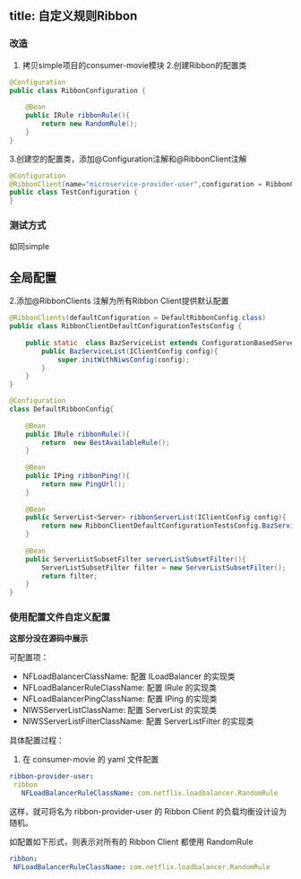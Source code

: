title: 自定义规则Ribbon
---
### 改造
 1. 拷贝simple项目的consumer-movie模块
 2.创建Ribbon的配置类
 ~~~java
 @Configuration
 public class RibbonConfiguration {
     
     @Bean
     public IRule ribbonRule(){
         return new RandomRule();
     }
 }
 ~~~
 3.创建空的配置类，添加@Configuration注解和@RibbonClient注解
 ~~~java
 @Configuration
 @RibbonClient(name="microservice-provider-user",configuration = RibbonConfiguration.class)
 public class TestConfiguration {
 }

 ~~~
 ### 测试方式
 如同simple
 
 ## 全局配置
 2.添加@RibbonClients 注解为所有Ribbon Client提供默认配置
 ~~~java
 @RibbonClients(defaultConfiguration = DefaultRibbonConfig.class)
 public class RibbonClientDefaultConfigurationTestsConfig {
     
     public static  class BazServiceList extends ConfigurationBasedServerList{
         public BazServiceList(IClientConfig config){
             super.initWithNiwsConfig(config);
         }
     }
 }
 
 @Configuration
 class DefaultRibbonConfig{
     
     @Bean
     public IRule ribbonRule(){
         return  new BestAvailableRule();
     }
     
     @Bean
     public IPing ribbonPing(){
         return new PingUrl();
     }
     
     @Bean
     public ServerList<Server> ribbonServerList(IClientConfig config){
         return new RibbonClientDefaultConfigurationTestsConfig.BazServiceList(config);
     }
     
     @Bean
     public ServerListSubsetFilter serverListSubsetFilter(){
         ServerListSubsetFilter filter = new ServerListSubsetFilter();
         return filter;
     }
 }
 ~~~
 
### 使用配置文件自定义配置
**这部分没在源码中展示**

可配置项：
 - NFLoadBalancerClassName: 配置 ILoadBalancer 的实现类
 - NFLoadBalancerRuleClassName: 配置 IRule 的实现类
 - NFLoadBalancerPingClassName: 配置 IPing 的实现类
 - NIWSServerListClassName: 配置 ServerList 的实现类
 - NIWSServerListFilterClassName: 配置 ServerListFilter 的实现类
 
 具体配置过程：
 1. 在 consumer-movie 的 yaml 文件配置
 ~~~yaml
 ribbon-provider-user:
  ribbon
    NFLoadBalancerRuleClassName: com.netflix.loadbalancer.RandomRule
 ~~~
 这样，就可将名为 ribbon-provider-user 的 Ribbon Client 的负载均衡设计设为随机。
 
 如配置如下形式，则表示对所有的 Ribbon Client 都使用 RandomRule
 ~~~yaml
 ribbon:
  NFLoadBalancerRuleClassName: com.netflix.loadbalancer.RandomRule
~~~